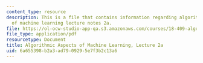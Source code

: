 ```yaml
---
content_type: resource
description: This is a file that contains information regarding algorithmic aspects
  of machine learning lecture notes 2a.
file: https://ol-ocw-studio-app-qa.s3.amazonaws.com/courses/18-409-algorithmic-aspects-of-machine-learning-spring-2015/6a655398b2a3ad7909295e7f3b2c13a6_MIT18_409S15_lec2a.pdf
file_type: application/pdf
resourcetype: Document
title: Algorithmic Aspects of Machine Learning, Lecture 2a
uid: 6a655398-b2a3-ad79-0929-5e7f3b2c13a6
---
```

